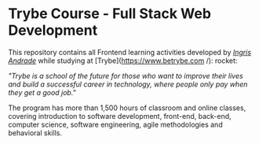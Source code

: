 # Trybe Course - Full Stack Web Development

This repository contains all Frontend learning activities developed by _[Ingris Andrade](https://www.linkedin.com/in/ingrisandrade/)_ while studying at [Trybe](https://www.betrybe.com /): rocket:

_"Trybe is a school of the future for those who want to improve their lives and build a successful career in technology, where people only pay when they get a good job."_

The program has more than 1,500 hours of classroom and online classes, covering introduction to software development, front-end, back-end, computer science, software engineering, agile methodologies and behavioral skills.




